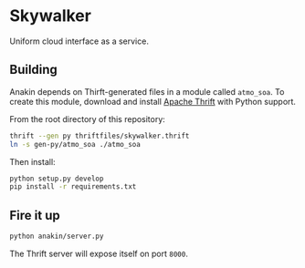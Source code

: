 Skywalker
=========

Uniform cloud interface as a service.

Building
--------

Anakin depends on Thirft-generated files in a module called `atmo_soa`. To create this module, download and install [Apache Thrift][1] with Python support.

From the root directory of this repository:

```bash
thrift --gen py thriftfiles/skywalker.thrift
ln -s gen-py/atmo_soa ./atmo_soa
```

Then install:

```bash
python setup.py develop
pip install -r requirements.txt
```

Fire it up
----------

```bash
python anakin/server.py
```

The Thrift server will expose itself on port `8000`.

[1]: http://thrift.apache.org/
